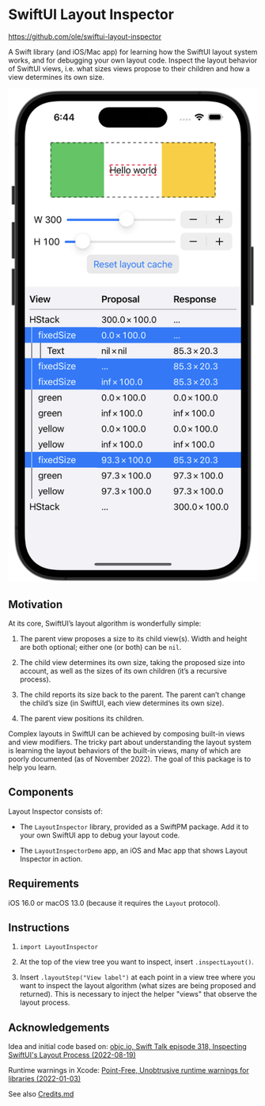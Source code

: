 # SwiftUI Layout Inspector

<https://github.com/ole/swiftui-layout-inspector>

A Swift library (and iOS/Mac app) for learning how the SwiftUI layout system works,
and for debugging your own layout code. Inspect the layout behavior of SwiftUI
views, i.e. what sizes views propose to their children and how a view determines
its own size.

![Layout Inspector screenshot on iPhone simulator](assets/LayoutInspector-screenshot.png)

## Motivation

At its core, SwiftUI’s layout algorithm is wonderfully simple:

1.  The parent view proposes a size to its child view(s). Width and height are
    both optional; either one (or both) can be `nil`.

2.  The child view determines its own size, taking the proposed size into
    account, as well as the sizes of its own children (it’s a recursive
    process).
    
3.  The child reports its size back to the parent. The parent can’t change the
    child’s size (in SwiftUI, each view determines its own size).
    
4.  The parent view positions its children.

Complex layouts in SwiftUI can be achieved by composing built-in views and view
modifiers. The tricky part about understanding the layout system is learning the
layout behaviors of the built-in views, many of which are poorly documented (as
of November 2022). The goal of this package is to help you learn.

## Components

Layout Inspector consists of:

- The `LayoutInspector` library, provided as a SwiftPM package. Add it to your
  own SwiftUI app to debug your layout code.

- The `LayoutInspectorDemo` app, an iOS and Mac app that shows Layout Inspector
  in action.

## Requirements

iOS 16.0 or macOS 13.0 (because it requires the `Layout` protocol).

## Instructions

1.  `import LayoutInspector`

2.  At the top of the view tree you want to inspect, insert `.inspectLayout()`.
    
3.  Insert `.layoutStep("View label")` at each point in a view tree where you
    want to inspect the layout algorithm (what sizes are being proposed and
    returned). This is necessary to inject the helper "views" that observe the
    layout process.

## Acknowledgements

Idea and initial code based on: [objc.io, Swift Talk episode 318, Inspecting SwiftUI's Layout Process (2022-08-19)](https://talk.objc.io/episodes/S01E318-inspecting-swiftui-s-layout-process)

Runtime warnings in Xcode: [Point-Free, Unobtrusive runtime warnings for libraries (2022-01-03)](https://www.pointfree.co/blog/posts/70-unobtrusive-runtime-warnings-for-libraries)

See also [Credits.md](Credits.md)

